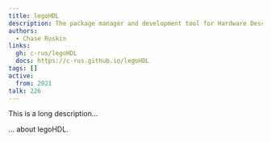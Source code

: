 ```yaml
---
title: legoHDL
description: The package manager and development tool for Hardware Description Languages (HDL)
authors:
  - Chase Ruskin
links:
  gh: c-rus/legoHDL
  docs: https://c-rus.github.io/legoHDL
tags: []
active:
  from: 2021
talk: 226
---
```


This is a long description...
<!--more-->
... about legoHDL.
